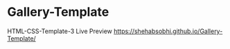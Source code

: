 # Gallery-Template
HTML-CSS-Template-3
Live Preview
https://shehabsobhi.github.io/Gallery-Template/ 
